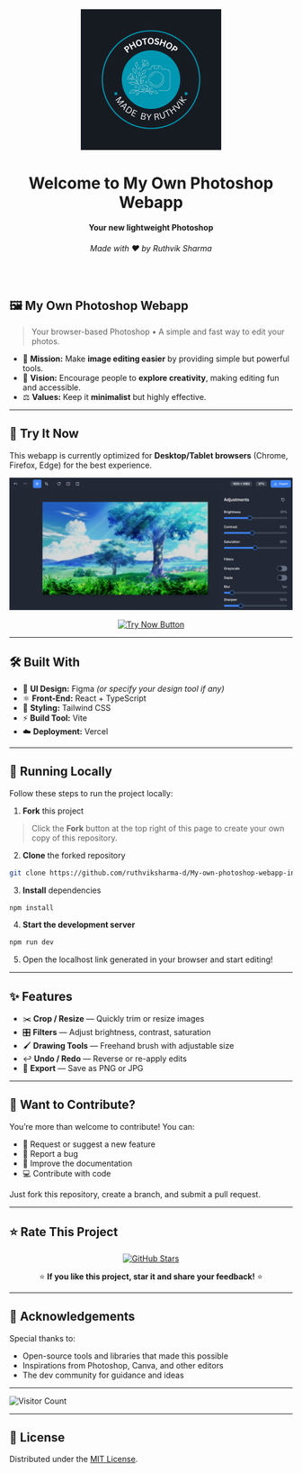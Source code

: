 <div align="center">
  <img src="logo for git.png" alt="My Own Photoshop" width="250">
  <h1>Welcome to My Own Photoshop Webapp</h1>
  <strong>Your new lightweight Photoshop</strong>
  <h6>Made with ❤️ by Ruthvik Sharma</h6>
</div>
<br>

## 🖼️ My Own Photoshop Webapp

> Your browser-based Photoshop • A simple and fast way to edit your photos.

* 🧭 **Mission:** Make **image editing easier** by providing simple but powerful tools.
* 🔭 **Vision:** Encourage people to **explore creativity**, making editing fun and accessible.
* ⚖️ **Values:** Keep it **minimalist** but highly effective.

---

## 📌 Try It Now

This webapp is currently optimized for **Desktop/Tablet browsers** (Chrome, Firefox, Edge) for the best experience.

<p align="center">
  <img src="image for git.png" alt="My Own Photoshop Webapp Preview">
<p align="center">
  <a href="https://my-own-photoshop-webapp-in-7-days.vercel.app" target="_blank">
    <img src="https://img.shields.io/badge/%20TRY%20NOW-000000?style=for-the-badge&logo=vercel&logoColor=white" alt="Try Now Button">
  </a>
</p>
</p>

---

## 🛠️ Built With

* 🎨 **UI Design:** Figma *(or specify your design tool if any)*
* ⚛️ **Front-End:** React + TypeScript
* 🌳 **Styling:** Tailwind CSS
* ⚡ **Build Tool:** Vite
* ☁️ **Deployment:** Vercel

---

## 🚀 Running Locally

Follow these steps to run the project locally:

1. **Fork** this project
>Click the **Fork** button at the top right of this page to create your own copy of this repository.

2. **Clone** the forked repository  
```bash
git clone https://github.com/ruthviksharma-d/My-own-photoshop-webapp-in-7-days
```

3. **Install** dependencies
```bash
npm install
```

4. **Start the development server**
```bash
npm run dev
```

5. Open the localhost link generated in your browser and start editing!

---

## ✨ Features

* ✂️ **Crop / Resize** — Quickly trim or resize images
* 🎛 **Filters** — Adjust brightness, contrast, saturation
* 🖌 **Drawing Tools** — Freehand brush with adjustable size
* ↩ **Undo / Redo** — Reverse or re-apply edits
* 💾 **Export** — Save as PNG or JPG

---

## 🙌 Want to Contribute?

You’re more than welcome to contribute! You can:

* 🤔 Request or suggest a new feature  
* 🐛 Report a bug  
* 📖 Improve the documentation  
* 💻 Contribute with code  

Just fork this repository, create a branch, and submit a pull request.  

---

## ⭐ Rate This Project
<p align="center">
  <a href="https://github.com/ruthviksharma-d/My-own-photoshop-webapp-in-7-days" target="_blank">
    <img alt="GitHub Stars" src="https://img.shields.io/github/stars/ruthviksharma-d/My-own-photoshop-webapp-in-7-days?style=for-the-badge&logo=github&label=Give%20a%20Star&color=yellow">
  </a>
</p>

<p align="center">
  ⭐ <strong>If you like this project, star it and share your feedback!</strong> ⭐
</p>

---

## 🎉 Acknowledgements

Special thanks to:

* Open-source tools and libraries that made this possible  
* Inspirations from Photoshop, Canva, and other editors  
* The dev community for guidance and ideas  

---

![Visitor Count](https://api.countapi.xyz/hit/ruthviksharma-d.My-own-photoshop-webapp-in-7-days.svg?label=visitors&color=blue)

---

## 📑 License

Distributed under the [MIT License](./LICENSE).
